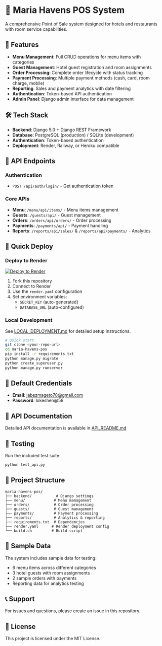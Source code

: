 # 🏨 Maria Havens POS System

A comprehensive Point of Sale system designed for hotels and restaurants with room service capabilities.

## 🚀 Features

- **Menu Management**: Full CRUD operations for menu items with categories
- **Guest Management**: Hotel guest registration and room assignments
- **Order Processing**: Complete order lifecycle with status tracking
- **Payment Processing**: Multiple payment methods (cash, card, room charge, mobile)
- **Reporting**: Sales and payment analytics with date filtering
- **Authentication**: Token-based API authentication
- **Admin Panel**: Django admin interface for data management

## 🛠️ Tech Stack

- **Backend**: Django 5.0 + Django REST Framework
- **Database**: PostgreSQL (production) / SQLite (development)
- **Authentication**: Token-based authentication
- **Deployment**: Render, Railway, or Heroku compatible

## 📡 API Endpoints

### Authentication
- `POST /api/auth/login/` - Get authentication token

### Core APIs
- **Menu**: `/menu/api/items/` - Menu items management
- **Guests**: `/guests/api/` - Guest management
- **Orders**: `/orders/api/orders/` - Order processing
- **Payments**: `/payments/api/` - Payment handling
- **Reports**: `/reports/api/sales/` & `/reports/api/payments/` - Analytics

## 🚀 Quick Deploy

### Deploy to Render

[![Deploy to Render](https://render.com/images/deploy-to-render-button.svg)](https://render.com/deploy)

1. Fork this repository
2. Connect to Render
3. Use the `render.yaml` configuration
4. Set environment variables:
   - `SECRET_KEY` (auto-generated)
   - `DATABASE_URL` (auto-configured)

### Local Development

See [LOCAL_DEPLOYMENT.md](LOCAL_DEPLOYMENT.md) for detailed setup instructions.

```bash
# Quick start
git clone <your-repo-url>
cd maria-havens-pos
pip install -r requirements.txt
python manage.py migrate
python create_superuser.py
python manage.py runserver
```

## 🔐 Default Credentials

- **Email**: jabezmageto78@gmail.com
- **Password**: lokeshen@58

## 📖 API Documentation

Detailed API documentation is available in [API_README.md](API_README.md)

## 🧪 Testing

Run the included test suite:
```bash
python test_api.py
```

## 📂 Project Structure

```
maria-havens-pos/
├── backend/           # Django settings
├── menu/             # Menu management
├── orders/           # Order processing  
├── guests/           # Guest management
├── payments/         # Payment processing
├── reports/          # Analytics & reporting
├── requirements.txt  # Dependencies
├── render.yaml      # Render deployment config
└── build.sh         # Build script
```

## 🌟 Sample Data

The system includes sample data for testing:
- 6 menu items across different categories
- 3 hotel guests with room assignments
- 2 sample orders with payments
- Reporting data for analytics testing

## 📞 Support

For issues and questions, please create an issue in this repository.

## 📄 License

This project is licensed under the MIT License.